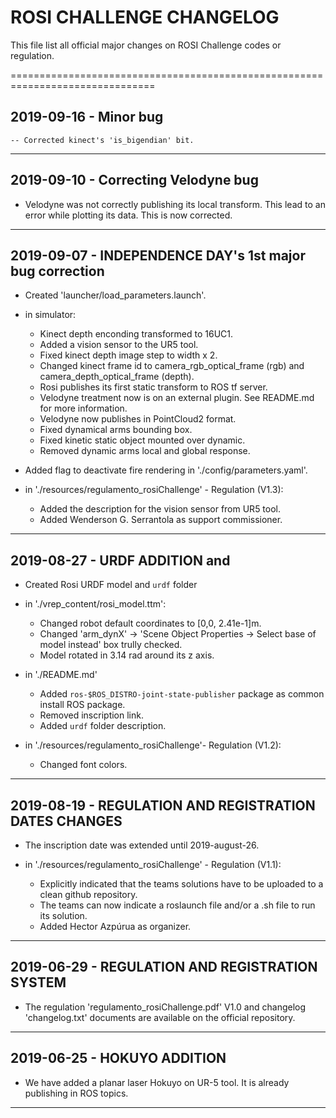 # ROSI CHALLENGE CHANGELOG

This file list all official major changes on ROSI Challenge codes or regulation.

===============================================================================
## 2019-09-16 - Minor bug 

	-- Corrected kinect's 'is_bigendian' bit.

---------------------------------------------------------------------------------
## 2019-09-10 - Correcting Velodyne bug

- Velodyne was not correctly publishing its local transform. This lead to an error while plotting its data. This is now corrected.


---------------------------------------------------------------------------------
## 2019-09-07 - INDEPENDENCE DAY's 1st major bug correction

- Created 'launcher/load_parameters.launch'.

- in simulator:
	- Kinect depth enconding transformed to 16UC1.
	- Added a vision sensor to the UR5 tool.
	- Fixed kinect depth image step to width x 2.
	- Changed kinect frame id to camera_rgb_optical_frame (rgb) and camera_depth_optical_frame (depth).
	- Rosi publishes its first static transform to ROS tf server.
	- Velodyne treatment now is on an external plugin. See README.md for more information.
	- Velodyne now publishes in PointCloud2 format.
	- Fixed dynamical arms bounding box.
	- Fixed kinetic static object mounted over dynamic.
	- Removed dynamic arms local and global response.
	
- Added flag to deactivate fire rendering in './config/parameters.yaml'.

- in './resources/regulamento_rosiChallenge' - Regulation (V1.3):
	- Added the description for the vision sensor from UR5 tool.
	- Added Wenderson G. Serrantola as support commissioner.


---------------------------------------------------------------------------------
## 2019-08-27 - URDF ADDITION and  

- Created Rosi URDF model and `urdf` folder

- in './vrep_content/rosi_model.ttm': 
	- Changed robot default coordinates to [0,0, 2.41e-1]m.
	- Changed 'arm_dynX' -> 'Scene Object Properties -> Select base of model instead' box trully checked.
	- Model rotated in 3.14 rad around its z axis.

- in './README.md'
	- Added `ros-$ROS_DISTRO-joint-state-publisher` package as common install ROS package.
	- Removed inscription link.
	- Added `urdf` folder description.

- in './resources/regulamento_rosiChallenge'- Regulation (V1.2):
	- Changed font colors.


---------------------------------------------------------------------------------
## 2019-08-19 - REGULATION AND REGISTRATION DATES CHANGES

- The inscription date was extended until 2019-august-26.

- in './resources/regulamento_rosiChallenge' - Regulation (V1.1):
	- Explicitly indicated that the teams solutions have to be uploaded to a clean github repository.
	- The teams can now indicate a roslaunch file and/or a .sh file to run its solution.
	- Added Hector Azpúrua as organizer.


---------------------------------------------------------------------------------
## 2019-06-29 - REGULATION AND REGISTRATION SYSTEM

- The regulation 'regulamento_rosiChallenge.pdf' V1.0 and changelog 'changelog.txt' documents are available on the official repository.


---------------------------------------------------------------------------------
## 2019-06-25 - HOKUYO ADDITION

- We have added a planar laser Hokuyo on UR-5 tool. It is already publishing in ROS topics.


---------------------------------------------------------------------------------

